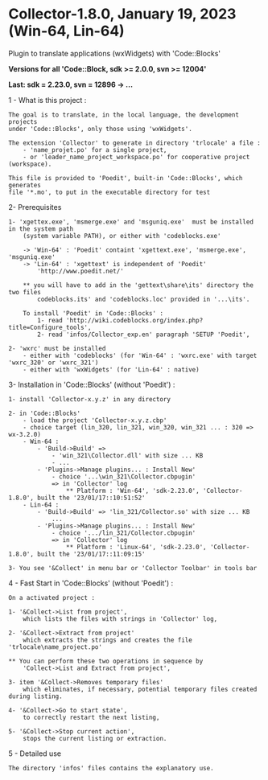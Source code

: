 # Collector-1.8.0, January 19, 2023 (Win-64, Lin-64)

Plugin to translate applications (wxWidgets) with 'Code::Blocks'

**Versions for all 'Code::Block, sdk >= 2.0.0, svn >= 12004'**

**Last: sdk = 2.23.0, svn = 12896 -> ...**

1 - What is this project :

    The goal is to translate, in the local language, the development projects
	under 'Code::Blocks', only those using 'wxWidgets'.

	The extension 'Collector' to generate in directory 'trlocale' a file :
		- 'name_projet.po' for a single project,
		- or 'leader_name_project_workspace.po' for cooperative project (workspace).

	This file is provided to 'Poedit', built-in 'Code::Blocks', which generates
	file '*.mo', to put in the executable directory for test

2- Prerequisites

	1- 'xgettex.exe', 'msmerge.exe' and 'msguniq.exe'  must be installed in the system path
		(system variable PATH), or either with 'codeblocks.exe'

		-> 'Win-64' : 'Poedit' containt 'xgettext.exe', 'msmerge.exe', 'msguniq.exe'
		-> 'Lin-64' : 'xgettext' is independent of 'Poedit'
			'http://www.poedit.net/'
			
        ** you will have to add in the 'gettext\share\its' directory the two files
            codeblocks.its' and 'codeblocks.loc' provided in '...\its'.
            
		To install 'Poedit' in 'Code::Blocks' :
			1- read 'http://wiki.codeblocks.org/index.php?title=Configure_tools',
			2- read 'infos/Collector_exp.en' paragraph 'SETUP 'Poedit',

	2- 'wxrc' must be installed  
		- either with 'codeblocks' (for 'Win-64' : 'wxrc.exe' with target 'wxrc_320' or 'wxrc_321')
		- either with 'wxWidgets' (for 'Lin-64' : native)

3- Installation in 'Code::Blocks' (without 'Poedit') :

	1- install 'Collector-x.y.z' in any directory

	2- in 'Code::Blocks' 
		- load the project 'Collector-x.y.z.cbp'
		- choice target (lin_320, lin_321, win_320, win_321 ... : 320 => wx-3.2.0)
		- Win-64 :
			- 'Build->Build' => 
				- 'win_321\Collector.dll' with size ... KB
				- ...
			- 'Plugins->Manage plugins... : Install New' 
				- choice '...\win_321\Collector.cbpugin'
				=> in 'Collector' log
					** Platform : 'Win-64', 'sdk-2.23.0', 'Collector-1.8.0', built the '23/01/17::10:51:52'  
		- Lin-64 :
			- 'Build->Build' => 'lin_321/Collector.so' with size ... KB
				...
			- 'Plugins->Manage plugins... : Install New' 
				- choice '.../lin_321/Collector.cbpugin'
				=> in 'Collector' log
					** Platform : 'Linux-64', 'sdk-2.23.0', 'Collector-1.8.0', built the '23/01/17::11:09:15' 
				
	3- You see '&Collect' in menu bar or 'Collector Toolbar' in tools bar

4 - Fast Start in 'Code::Blocks' (without 'Poedit') :

	On a activated project :
	
	1- '&Collect->List from project',
		which lists the files with strings in 'Collector' log,

	2- '&Collect->Extract from project'
		which extracts the strings and creates the file 'trlocale\name_project.po'
		
	** You can perform these two operations in sequence by
		'Collect->List and Extract from project',
			
	3- item '&Collect->Removes temporary files' 
		which eliminates, if necessary, potential temporary files created during listing.
		
	4- '&Collect->Go to start state', 
		to correctly restart the next listing,
	
	5- '&Collect->Stop current action',
		stops the current listing or extraction.

5 - Detailed use

	The directory 'infos' files contains the explanatory use.

